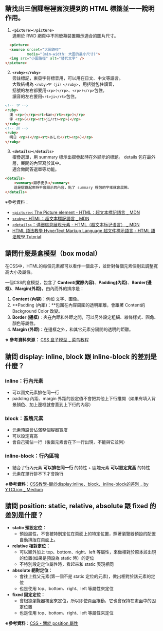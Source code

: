## 請找出三個課程裡面沒提到的 HTML 標籤並一一說明作用。
1. **`<picture></picture>`**  
適用於 RWD 網頁中不同螢幕裝置顯示適合的圖片尺寸。

  ``` html
    <picture>
    <source srcset="大圖路徑"
            media="(min-width: 大圖的最小尺寸)">
    <img src="小圖路徑" alt="替代文字" />
</picture>
```
2. **`<ruby></ruby>`**  
旁註標記，東亞字符標音用，可以用在日文、中文等語言。  
大致結構為  `<ruby>字（ji）</ruby>`，用括號包住讀音，  
括號的左右都要用`<rp>(</rp>`、`<rp>)</rp>`包住，  
讀音的左右要用`<rt>ji</rt>`包住。
``` html
<!-- 字 -->
<ruby>
  漢 <rp>(</rp><rt>kan</rt><rp>)</rp>
  字 <rp>(</rp><rt>ji/rt><rp>)</rp>
</ruby>
<!-- 詞 -->
<ruby>
  明日 <rp>(</rp><rt>あした</rt><rp>)</rp>
</ruby>
```
3. **`<details></details>`**  
摺疊選單，用 summary 標示出摺疊起時在外顯示的標題。 details 包在最外層，展開的內容寫於其中。  
適合做問答選單等功能。
``` html
<details>
    <summary>顯示更多</summary>
    這是摺疊起來時不會顯示的內容，點了 summary 裡包的字樣就會展開。
</details>
```
  
※參考資料：  
- [`<picture>`: The Picture element - HTML：超文本標記語言 _ MDN](https://developer.mozilla.org/zh-TW/docs/Web/HTML/Element/picture)
- [`<ruby>`- HTML：超文本標記語言 _ MDN](https://developer.mozilla.org/zh-TW/docs/Web/HTML/Element/ruby)
- [`<details>`：详细信息展现元素 - HTML（超文本标记语言） _ MDN](https://developer.mozilla.org/zh-CN/docs/Web/HTML/Element/details)
- [HTML 語法教學 HyperText Markup Language 超文件標示語言 - HTML 語法教學 Tutorial](https://www.fooish.com/html/)

## 請問什麼是盒模型（box modal）
在CSS中，HTML的每個元素都可以看作一個盒子，並針對每個元素個別去調整寬高大小及屬性。  
  
一個CSS的盒模型，包含了 **Content(實際內容)**、**Padding(內距)**、**Border(邊框)**、**Margin(外距)**，由內而外的排序是：  
1. **Content (內容)**：例如 文字、圖像。  
2. **Padding (內距)：**包圍在內容周圍的透明距離，會跟著 Content的 Background Color 改變。  
3. **Border (邊框)**：夾在內距和外距之間，可以另外設定粗細、線條樣式、圓角、顏色等屬性。  
4. **Margin (外距)**：在邊框之外，和其它元素分隔開的透明的距離。  

**※ 參考資料來源：** [CSS 盒子模型 _ 菜鸟教程](https://www.runoob.com/css/css-boxmodel.html)

  
## 請問 display: inline, block 跟 inline-block 的差別是什麼？
### inline：行內元素
- 可以圖文元素排在同一行
- padding 內距、margin 外距的設定值不會把其他上下行推開（如果有填入背景顏色、加上邊框就會蓋到上下行的內容）
  
### block：區塊元素
- 元素預設會佔滿整個容器寬度
- 可以設定寬高
- 會自己獨佔一行（後面元素會在下一行出現，不能與它並列）
  
### inline-block：行內區塊
- 結合了行內元素 **可以排在同一行** 的特性 + 區塊元素 **可以設定寬高** 的特性
- 元素在單行排不下才會換行


**※參考資料**：[CSS教學-關於display:inline、block、inline-block的差別 _ by YTCLion _ Medium](https://medium.com/@wendy199288/css%E6%95%99%E5%AD%B8-%E9%97%9C%E6%96%BCdisplay-inline-inline-block-block%E7%9A%84%E5%B7%AE%E5%88%A5-1034f38eda82)
  
  
## 請問 position: static, relative, absolute 跟 fixed 的差別是什麼？

- **static 預設定位：** 
  - 預設屬性，不會被特別定位在頁面上的特定位置，照著瀏覽器預設的配置自動排版在頁面上。
- **relative 相對定位：** 
  - 可以額外加上 top、bottom、right、left 等屬性，來做相對於原本該出現的位置(如果是預設為 static 時）的定位
  - 不特別設定定位屬性時，看起來和 static 表現相同
- **absolute 絕對定位：** 
  - 會往上找父元素(第一個不是 static 定位的元素)，做出相對於該元素的定位
  - 也是使用 top、bottom、right、left 等屬性來定位
- **fixed 固定定位：** 
  - 會根據瀏覽器視窗來定位，所以即使頁面捲動，它也會保持在畫面中的固定位置
  - 也是使用 top、bottom、right、left 等屬性來定位

**※參考資料：**[CSS - 關於 position 屬性](https://zh-tw.learnlayout.com/position.html)